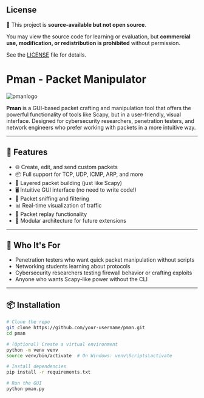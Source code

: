 ## License

📜 This project is **source-available but not open source**.

You may view the source code for learning or evaluation, but **commercial use, modification, or redistribution is prohibited** without permission.

See the [LICENSE](./LICENSE) file for details.



# Pman - Packet Manipulator
![pmanlogo](https://github.com/user-attachments/assets/36483476-a030-482c-a1df-34fd86ace80d)

**Pman** is a GUI-based packet crafting and manipulation tool that offers the powerful functionality of tools like Scapy, but in a user-friendly, visual interface. Designed for cybersecurity researchers, penetration testers, and network engineers who prefer working with packets in a more intuitive way.

---

## 🚀 Features

- 🌐 Create, edit, and send custom packets
- 📦 Full support for TCP, UDP, ICMP, ARP, and more
- 🧩 Layered packet building (just like Scapy)
- 🖥️ Intuitive GUI interface (no need to write code!)
- 🧪 Packet sniffing and filtering
- 📊 Real-time visualization of traffic
- 🔄 Packet replay functionality
- 🔧 Modular architecture for future extensions

---

## 🎯 Who It's For

- Penetration testers who want quick packet manipulation without scripts
- Networking students learning about protocols
- Cybersecurity researchers testing firewall behavior or crafting exploits
- Anyone who wants Scapy-like power without the CLI

---
## 📦 Installation

```bash
# Clone the repo
git clone https://github.com/your-username/pman.git
cd pman

# (Optional) Create a virtual environment
python -m venv venv
source venv/bin/activate  # On Windows: venv\Scripts\activate

# Install dependencies
pip install -r requirements.txt

# Run the GUI
python pman.py
